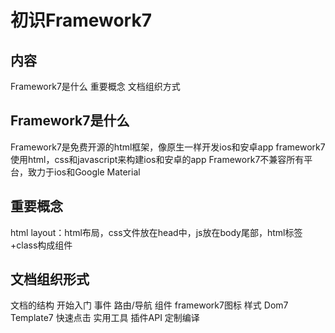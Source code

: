 # 初识Framework7
## 内容
Framework7是什么
重要概念
文档组织方式

## Framework7是什么
Framework7是免费开源的html框架，像原生一样开发ios和安卓app
framework7使用html，css和javascript来构建ios和安卓的app
Framework7不兼容所有平台，致力于ios和Google Material

## 重要概念
html layout：html布局，css文件放在head中，js放在body尾部，html标签+class构成组件



## 文档组织形式
文档的结构
开始入门
事件
路由/导航
组件
framework7图标
样式
Dom7
Template7
快速点击
实用工具
插件API
定制编译